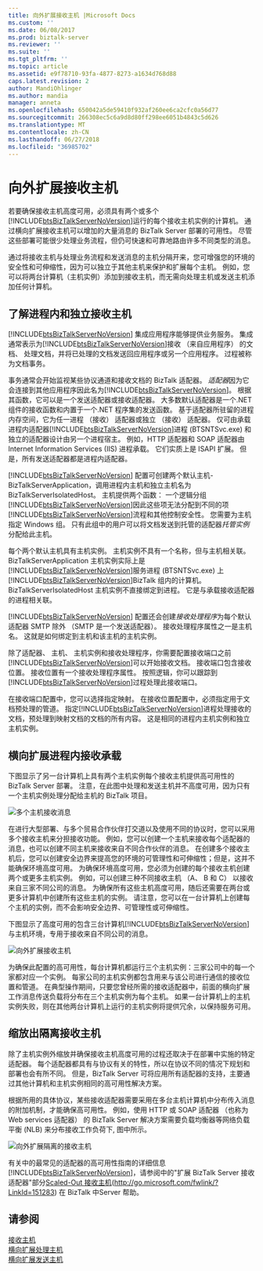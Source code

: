 ```yaml
---
title: 向外扩展接收主机 |Microsoft Docs
ms.custom: ''
ms.date: 06/08/2017
ms.prod: biztalk-server
ms.reviewer: ''
ms.suite: ''
ms.tgt_pltfrm: ''
ms.topic: article
ms.assetid: e9f78710-93fa-4877-8273-a1634d768d88
caps.latest.revision: 2
author: MandiOhlinger
ms.author: mandia
manager: anneta
ms.openlocfilehash: 650042a5de59410f932af260ee6ca2cfc0a56d77
ms.sourcegitcommit: 266308ec5c6a9d8d80ff298ee6051b4843c5d626
ms.translationtype: MT
ms.contentlocale: zh-CN
ms.lasthandoff: 06/27/2018
ms.locfileid: "36985702"
---
```

# <a name="scaling-out-receiving-hosts"></a>向外扩展接收主机
若要确保接收主机高度可用，必须具有两个或多个[!INCLUDE[btsBizTalkServerNoVersion](../includes/btsbiztalkservernoversion-md.md)]运行的每个接收主机实例的计算机。 通过横向扩展接收主机可以增加的大量消息的 BizTalk Server 部署的可用性。 尽管这些部署可能很少处理业务流程，但仍可快速和可靠地路由许多不同类型的消息。  
  
 通过将接收主机与处理业务流程和发送消息的主机分隔开来，您可增强您的环境的安全性和可伸缩性，因为可以独立于其他主机来保护和扩展每个主机。 例如，您可以将两台计算机（主机实例）添加到接收主机，而无需向处理主机或发送主机添加任何计算机。  
  
## <a name="understanding-in-process-and-isolated-receiving-hosts"></a>了解进程内和独立接收主机  
 [!INCLUDE[btsBizTalkServerNoVersion](../includes/btsbiztalkservernoversion-md.md)] 集成应用程序能够提供业务服务。 集成通常表示为[!INCLUDE[btsBizTalkServerNoVersion](../includes/btsbiztalkservernoversion-md.md)]接收 （来自应用程序） 的文档、 处理文档，并将已处理的文档发送回应用程序或另一个应用程序。 过程被称为文档事务。  
  
 事务通常会开始监视某些协议通道和接收文档的 BizTalk 适配器。 *适配器*因为它会连接到其他应用程序因此名为[!INCLUDE[btsBizTalkServerNoVersion](../includes/btsbiztalkservernoversion-md.md)]。 根据其函数，它可以是一个发送适配器或接收适配器。 大多数默认适配器是一个.NET 组件的接收函数和内置于一个.NET 程序集的发送函数。 基于适配器所驻留的进程内存空间，它为任一进程 （接收） 适配器或独立 （接收） 适配器。 仅可由承载进程内适配器[!INCLUDE[btsBizTalkServerNoVersion](../includes/btsbiztalkservernoversion-md.md)]进程 (BTSNTSvc.exe) 和独立的适配器设计由另一个进程宿主。 例如，HTTP 适配器和 SOAP 适配器由 Internet Information Services (IIS) 进程承载。 它们实质上是 ISAPI 扩展。 但是，所有发送适配器都是进程内适配器。  
  
 [!INCLUDE[btsBizTalkServerNoVersion](../includes/btsbiztalkservernoversion-md.md)] 配置可创建两个默认主机-BizTalkServerApplication，调用进程内主机和独立主机名为 BizTalkServerIsolatedHost。 主机提供两个函数： 一个逻辑分组[!INCLUDE[btsBizTalkServerNoVersion](../includes/btsbiztalkservernoversion-md.md)]因此这些项无法分配到不同的项[!INCLUDE[btsBizTalkServerNoVersion](../includes/btsbiztalkservernoversion-md.md)]流程和其他控制安全性。 您需要为主机指定 Windows 组。 只有此组中的用户可以将文档发送到托管的适配器*托管实例*分配给此主机。  
  
 每个两个默认主机具有主机实例。 主机实例不具有一个名称，但与主机相关联。 BizTalkServerApplication 主机实例实际上是[!INCLUDE[btsBizTalkServerNoVersion](../includes/btsbiztalkservernoversion-md.md)]服务进程 (BTSNTSvc.exe) 上[!INCLUDE[btsBizTalkServerNoVersion](../includes/btsbiztalkservernoversion-md.md)]BizTalk 组内的计算机。 BizTalkServerIsolatedHost 主机实例不直接绑定到进程。 它是与承载接收适配器的进程相关联。  
  
 [!INCLUDE[btsBizTalkServerNoVersion](../includes/btsbiztalkservernoversion-md.md)] 配置还会创建*接收处理程序*为每个默认适配器 SMTP 除外 （SMTP 是一个发送适配器）。 接收处理程序属性之一是主机名。 这就是如何绑定到主机和该主机的主机实例。  
  
 除了适配器、 主机、 主机实例和接收处理程序，你需要配置接收端口之前[!INCLUDE[btsBizTalkServerNoVersion](../includes/btsbiztalkservernoversion-md.md)]可以开始接收文档。 接收端口包含接收位置。 接收位置有一个接收处理程序属性。 按照逻辑，你可以跟踪到[!INCLUDE[btsBizTalkServerNoVersion](../includes/btsbiztalkservernoversion-md.md)]过程处理此接收端口。  
  
 在接收端口配置中，您可以选择指定映射。 在接收位置配置中，必须指定用于文档预处理的管道。 指定[!INCLUDE[btsBizTalkServerNoVersion](../includes/btsbiztalkservernoversion-md.md)]进程处理接收的文档，预处理到映射文档的文档的所有内容。 这是相同的进程内主机实例和独立主机实例。  
  
## <a name="scaling-out-in-process-receiving-hosts"></a>横向扩展进程内接收承载  
 下图显示了另一台计算机上具有两个主机实例每个接收主机提供高可用性的 BizTalk Server 部署。 注意，在此图中处理和发送主机并不高度可用，因为只有一个主机实例处理分配给主机的 BizTalk 项目。  
  
 ![多个主机接收消息](../core/media/tdi-ha-scalereceive.gif "TDI_HA_ScaleReceive")  
  
 在进行大型部署、与多个贸易合作伙伴打交道以及使用不同的协议时，您可以采用多个接收主机来分担接收功能。 例如，您可以创建一个主机来接收每个适配器的消息，也可以创建不同主机来接收来自不同合作伙伴的消息。 在创建多个接收主机后，您可以创建安全边界来提高您的环境的可管理性和可伸缩性；但是，这并不能确保环境高度可用。 为确保环境高度可用，您必须为创建的每个接收主机创建两个或更多主机实例。 例如，可以创建三种不同接收主机 （A、 B 和 C） 以接收来自三家不同公司的消息。 为确保所有这些主机高度可用，随后还需要在两台或更多计算机中创建所有这些主机的实例。 请注意，您可以在一台计算机上创建每个主机的实例，而不会影响安全边界、可管理性或可伸缩性。  
  
 下图显示了高度可用的包含三台计算机[!INCLUDE[btsBizTalkServerNoVersion](../includes/btsbiztalkservernoversion-md.md)]与主机环境，专用于接收来自不同公司的消息。  
  
 ![向外扩展接收主机](../technical-guides/media/04bd4234-dc71-49d8-b630-0643390b29f0.gif "04bd4234-dc71-49d8-b630-0643390b29f0")  
  
 为确保此配置的高可用性，每台计算机都运行三个主机实例：三家公司中的每一个家都对应一个实例。 每家公司的主机实例都包含用来与该公司进行通信的接收位置和管道。 在典型操作期间，只要您曾经所需的接收适配器中，前面的横向扩展工作消息传送负载将分布在三个主机实例为每个主机。 如果一台计算机上的主机实例失败，则在其他两台计算机上运行的主机实例将提供冗余，以保持服务可用。  
  
## <a name="scaling-out-isolated-receiving-hosts"></a>缩放出隔离接收主机  
 除了主机实例外缩放并确保接收主机高度可用的过程还取决于在部署中实施的特定适配器。 每个适配器都具有与协议有关的特性，所以在协议不同的情况下规划和部署也会有所不同。 但是，BizTalk Server 可将应用所有适配器的支持，主要通过其他计算机和主机实例相同的高可用性解决方案。  
  
 根据所用的具体协议，某些接收适配器需要采用在多台主机计算机中分布传入消息的附加机制，才能确保高可用性。 例如，使用 HTTP 或 SOAP 适配器 （也称为 Web services 适配器） 的 BizTalk Server 解决方案需要负载均衡器等网络负载平衡 (NLB) 来分布接收工作负荷下, 图中所示。  
  
 ![向外扩展隔离的接收主机](../technical-guides/media/cb38ec25-bfb0-4a55-8464-b7918b6fc746.gif "cb38ec25-bfb0-4a55-8464-b7918b6fc746")  
  
 有关中的最常见的适配器的高可用性指南的详细信息[!INCLUDE[btsBizTalkServerNoVersion](../includes/btsbiztalkservernoversion-md.md)]，请参阅中的"扩展 BizTalk Server 接收适配器"部分[Scaled-Out 接收主机](http://go.microsoft.com/fwlink/?LinkId=151283)(<http://go.microsoft.com/fwlink/?LinkId=151283>) 在 BizTalk 中Server 帮助。  
  
## <a name="see-also"></a>请参阅  
 [接收主机](../technical-guides/clustering-receiving-hosts.md)   
 [横向扩展处理主机](../technical-guides/scaling-out-processing-hosts.md)   
 [横向扩展发送主机](../technical-guides/scaling-out-sending-hosts.md)